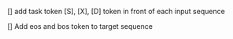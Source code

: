 
[] add task token [S], [X], [D] token in front of each input sequence

[] Add eos and bos token to target sequence